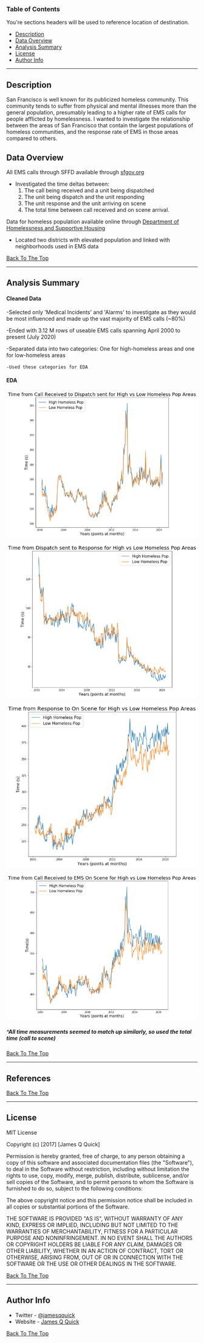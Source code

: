 ### Table of Contents
You're sections headers will be used to reference location of destination.

- [Description](#description)
- [Data Overview](#data-overview)
- [Analysis Summary](#analysis-summary)
- [License](#license)
- [Author Info](#author-info)

---

## Description

San Francisco is well known for its publicized homeless community. This community tends to suffer from physical and mental illnesses more than the general population, presumably leading to a higher rate of EMS calls for people afflicted by homelessness. I wanted to investigate the relationship between the areas of San Francisco that contain the largest populations of homeless communities, and the response rate of EMS in those areas compared to others. 

## Data Overview

All EMS calls through SFFD available through [sfgov.org](https://data.sfgov.org/Public-Safety/Fire-Department-Calls-for-Service/nuek-vuh3)
- Investigated the time deltas between: 
    1. The call being received and a unit being dispatched 
    2. The unit being dispatch and the unit responding 
    3. The unit response and the unit arriving on scene
    4. The total time between call received and on scene arrival.

Data for homeless population available online through [Department of Homelessness and Supportive Housing](https://hsh.sfgov.org/about/research-and-reports/san-francisco-homeless-point-in-time-count-reports/)
- Located two districts with elevated population and linked with neighborhoods used in EMS data

[Back To The Top](#read-me-template)

---

## Analysis Summary

#### Cleaned Data
-Selected only 'Medical Incidents' and 'Alarms' to investigate as they would be most influenced and made up the vast majority of EMS calls (~80%)

-Ended with 3.12 M rows of useable EMS calls spanning April 2000 to present (July 2020)

-Separated data into two categories: One for high-homeless areas and one for low-homeless areas
 
    -Used these categories for EDA

#### EDA
![Call Received to Dispatch Contacted](/Call_to_Disp.png)

![Dispatch Contacted to Unit Responding](/Disp_to_Resp.png)

![Unit Responds to Unit Arriving on Scene](/Resp_to_Scene.png)

![Total Time from Call to On Scene Arrival](/Call_to_Scene.png)

##### ^All time measurements seemed to match up similarly, so used the total time (call to scene)

[Back To The Top](#read-me-template)

---

## References
[Back To The Top](#read-me-template)

---

## License

MIT License

Copyright (c) [2017] [James Q Quick]

Permission is hereby granted, free of charge, to any person obtaining a copy
of this software and associated documentation files (the "Software"), to deal
in the Software without restriction, including without limitation the rights
to use, copy, modify, merge, publish, distribute, sublicense, and/or sell
copies of the Software, and to permit persons to whom the Software is
furnished to do so, subject to the following conditions:

The above copyright notice and this permission notice shall be included in all
copies or substantial portions of the Software.

THE SOFTWARE IS PROVIDED "AS IS", WITHOUT WARRANTY OF ANY KIND, EXPRESS OR
IMPLIED, INCLUDING BUT NOT LIMITED TO THE WARRANTIES OF MERCHANTABILITY,
FITNESS FOR A PARTICULAR PURPOSE AND NONINFRINGEMENT. IN NO EVENT SHALL THE
AUTHORS OR COPYRIGHT HOLDERS BE LIABLE FOR ANY CLAIM, DAMAGES OR OTHER
LIABILITY, WHETHER IN AN ACTION OF CONTRACT, TORT OR OTHERWISE, ARISING FROM,
OUT OF OR IN CONNECTION WITH THE SOFTWARE OR THE USE OR OTHER DEALINGS IN THE
SOFTWARE.

[Back To The Top](#read-me-template)

---

## Author Info

- Twitter - [@jamesqquick](https://twitter.com/jamesqquick)
- Website - [James Q Quick](https://jamesqquick.com)

[Back To The Top](#read-me-template)

